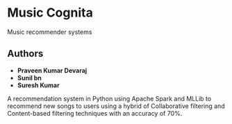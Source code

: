 # Music Cognita

Music recommender systems

## Authors

* **Praveen Kumar Devaraj**
* **Sunil bn**
* **Suresh Kumar**

A recommendation system in Python using Apache Spark and MLLib to recommend new songs to users using a hybrid of Collaborative filtering and Content-based filtering techniques with an accuracy of 70%.


